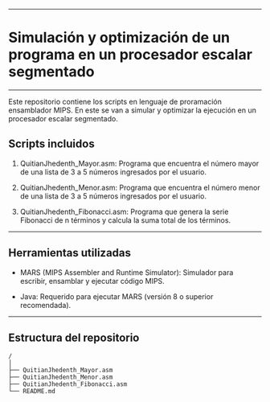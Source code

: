 
---

# **Simulación y optimización de un programa en un procesador escalar segmentado**
---

Este repositorio contiene los scripts en lenguaje de proramación ensamblador MIPS. En este se van a simular y optimizar la ejecución en un procesador escalar segmentado. 

## Scripts incluidos

1. QuitianJhedenth_Mayor.asm: Programa que encuentra el número mayor de una lista de 3 a 5 números ingresados por el usuario.

2. QuitianJhedenth_Menor.asm: Programa que encuentra el número menor de una lista de 3 a 5 números ingresados por el usuario.

3. QuitianJhedenth_Fibonacci.asm: Programa que genera la serie Fibonacci de n términos y calcula la suma total de los términos.

---

## Herramientas utilizadas

* MARS (MIPS Assembler and Runtime Simulator): Simulador para escribir, ensamblar y ejecutar código MIPS.

* Java: Requerido para ejecutar MARS (versión 8 o superior recomendada).

--- 

## Estructura del repositorio

```
/
│
├── QuitianJhedenth_Mayor.asm
├── QuitianJhedenth_Menor.asm
├── QuitianJhedenth_Fibonacci.asm
└── README.md

```


